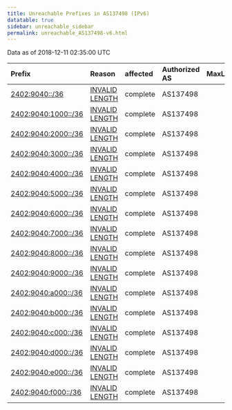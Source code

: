 ```yaml
---
title: Unreachable Prefixes in AS137498 (IPv6)
datatable: true
sidebar: unreachable_sidebar
permalink: unreachable_AS137498-v6.html
---
```


Data as of 2018-12-11 02:35:00 UTC


<div class="datatable-begin"></div>

| Prefix                                                           | Reason                                                                                                         | affected   | Authorized AS   |   MaxLength | Anchor                                       |   unreachable /48s |
|:-----------------------------------------------------------------|:---------------------------------------------------------------------------------------------------------------|:-----------|:----------------|------------:|:---------------------------------------------|-------------------:|
| [2402:9040::/36](https://stat.ripe.net/2402:9040::/36)           | [INVALID LENGTH](https://rpki-validator.ripe.net/announcement-preview?asn=AS137498&prefix=2402:9040::/36)      | complete   | AS137498        |          32 | [APNIC](unreachable_APNIC_RPKI_Root-v6.html) |               4096 |
| [2402:9040:1000::/36](https://stat.ripe.net/2402:9040:1000::/36) | [INVALID LENGTH](https://rpki-validator.ripe.net/announcement-preview?asn=AS137498&prefix=2402:9040:1000::/36) | complete   | AS137498        |          32 | [APNIC](unreachable_APNIC_RPKI_Root-v6.html) |               4096 |
| [2402:9040:2000::/36](https://stat.ripe.net/2402:9040:2000::/36) | [INVALID LENGTH](https://rpki-validator.ripe.net/announcement-preview?asn=AS137498&prefix=2402:9040:2000::/36) | complete   | AS137498        |          32 | [APNIC](unreachable_APNIC_RPKI_Root-v6.html) |               4096 |
| [2402:9040:3000::/36](https://stat.ripe.net/2402:9040:3000::/36) | [INVALID LENGTH](https://rpki-validator.ripe.net/announcement-preview?asn=AS137498&prefix=2402:9040:3000::/36) | complete   | AS137498        |          32 | [APNIC](unreachable_APNIC_RPKI_Root-v6.html) |               4096 |
| [2402:9040:4000::/36](https://stat.ripe.net/2402:9040:4000::/36) | [INVALID LENGTH](https://rpki-validator.ripe.net/announcement-preview?asn=AS137498&prefix=2402:9040:4000::/36) | complete   | AS137498        |          32 | [APNIC](unreachable_APNIC_RPKI_Root-v6.html) |               4096 |
| [2402:9040:5000::/36](https://stat.ripe.net/2402:9040:5000::/36) | [INVALID LENGTH](https://rpki-validator.ripe.net/announcement-preview?asn=AS137498&prefix=2402:9040:5000::/36) | complete   | AS137498        |          32 | [APNIC](unreachable_APNIC_RPKI_Root-v6.html) |               4096 |
| [2402:9040:6000::/36](https://stat.ripe.net/2402:9040:6000::/36) | [INVALID LENGTH](https://rpki-validator.ripe.net/announcement-preview?asn=AS137498&prefix=2402:9040:6000::/36) | complete   | AS137498        |          32 | [APNIC](unreachable_APNIC_RPKI_Root-v6.html) |               4096 |
| [2402:9040:7000::/36](https://stat.ripe.net/2402:9040:7000::/36) | [INVALID LENGTH](https://rpki-validator.ripe.net/announcement-preview?asn=AS137498&prefix=2402:9040:7000::/36) | complete   | AS137498        |          32 | [APNIC](unreachable_APNIC_RPKI_Root-v6.html) |               4096 |
| [2402:9040:8000::/36](https://stat.ripe.net/2402:9040:8000::/36) | [INVALID LENGTH](https://rpki-validator.ripe.net/announcement-preview?asn=AS137498&prefix=2402:9040:8000::/36) | complete   | AS137498        |          32 | [APNIC](unreachable_APNIC_RPKI_Root-v6.html) |               4096 |
| [2402:9040:9000::/36](https://stat.ripe.net/2402:9040:9000::/36) | [INVALID LENGTH](https://rpki-validator.ripe.net/announcement-preview?asn=AS137498&prefix=2402:9040:9000::/36) | complete   | AS137498        |          32 | [APNIC](unreachable_APNIC_RPKI_Root-v6.html) |               4096 |
| [2402:9040:a000::/36](https://stat.ripe.net/2402:9040:a000::/36) | [INVALID LENGTH](https://rpki-validator.ripe.net/announcement-preview?asn=AS137498&prefix=2402:9040:a000::/36) | complete   | AS137498        |          32 | [APNIC](unreachable_APNIC_RPKI_Root-v6.html) |               4096 |
| [2402:9040:b000::/36](https://stat.ripe.net/2402:9040:b000::/36) | [INVALID LENGTH](https://rpki-validator.ripe.net/announcement-preview?asn=AS137498&prefix=2402:9040:b000::/36) | complete   | AS137498        |          32 | [APNIC](unreachable_APNIC_RPKI_Root-v6.html) |               4096 |
| [2402:9040:c000::/36](https://stat.ripe.net/2402:9040:c000::/36) | [INVALID LENGTH](https://rpki-validator.ripe.net/announcement-preview?asn=AS137498&prefix=2402:9040:c000::/36) | complete   | AS137498        |          32 | [APNIC](unreachable_APNIC_RPKI_Root-v6.html) |               4096 |
| [2402:9040:d000::/36](https://stat.ripe.net/2402:9040:d000::/36) | [INVALID LENGTH](https://rpki-validator.ripe.net/announcement-preview?asn=AS137498&prefix=2402:9040:d000::/36) | complete   | AS137498        |          32 | [APNIC](unreachable_APNIC_RPKI_Root-v6.html) |               4096 |
| [2402:9040:e000::/36](https://stat.ripe.net/2402:9040:e000::/36) | [INVALID LENGTH](https://rpki-validator.ripe.net/announcement-preview?asn=AS137498&prefix=2402:9040:e000::/36) | complete   | AS137498        |          32 | [APNIC](unreachable_APNIC_RPKI_Root-v6.html) |               4096 |
| [2402:9040:f000::/36](https://stat.ripe.net/2402:9040:f000::/36) | [INVALID LENGTH](https://rpki-validator.ripe.net/announcement-preview?asn=AS137498&prefix=2402:9040:f000::/36) | complete   | AS137498        |          32 | [APNIC](unreachable_APNIC_RPKI_Root-v6.html) |               4096 |

<div class="datatable-end"></div>